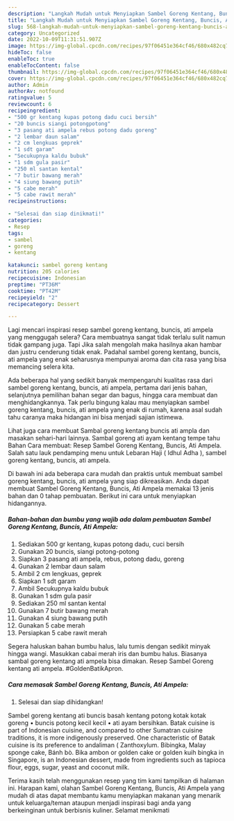 ```yaml
---
description: "Langkah Mudah untuk Menyiapkan Sambel Goreng Kentang, Buncis, Ati Ampela yang Lezat Sekali"
title: "Langkah Mudah untuk Menyiapkan Sambel Goreng Kentang, Buncis, Ati Ampela yang Lezat Sekali"
slug: 568-langkah-mudah-untuk-menyiapkan-sambel-goreng-kentang-buncis-ati-ampela-yang-lezat-sekali
category: Uncategorized
date: 2022-10-09T11:31:51.907Z
image: https://img-global.cpcdn.com/recipes/97f06451e364cf46/680x482cq70/sambel-goreng-kentang-buncis-ati-ampela-foto-resep-utama.jpg
hideToc: false
enableToc: true
enableTocContent: false
thumbnail: https://img-global.cpcdn.com/recipes/97f06451e364cf46/680x482cq70/sambel-goreng-kentang-buncis-ati-ampela-foto-resep-utama.jpg
cover: https://img-global.cpcdn.com/recipes/97f06451e364cf46/680x482cq70/sambel-goreng-kentang-buncis-ati-ampela-foto-resep-utama.jpg
author: Admin
authorAv: notfound
ratingvalue: 5
reviewcount: 6
recipeingredient:
- "500 gr kentang kupas potong dadu cuci bersih"
- "20 buncis siangi potongpotong"
- "3 pasang ati ampela rebus potong dadu goreng"
- "2 lembar daun salam"
- "2 cm lengkuas geprek"
- "1 sdt garam"
- "Secukupnya kaldu bubuk"
- "1 sdm gula pasir"
- "250 ml santan kental"
- "7 butir bawang merah"
- "4 siung bawang putih"
- "5 cabe merah"
- "5 cabe rawit merah"
recipeinstructions:

- "Selesai dan siap dinikmati!"
categories:
- Resep
tags:
- sambel
- goreng
- kentang

katakunci: sambel goreng kentang 
nutrition: 205 calories
recipecuisine: Indonesian
preptime: "PT36M"
cooktime: "PT42M"
recipeyield: "2"
recipecategory: Dessert

---
```



Lagi mencari inspirasi resep sambel goreng kentang, buncis, ati ampela yang menggugah selera? Cara membuatnya sangat tidak terlalu sulit namun tidak gampang juga. Tapi Jika salah mengolah maka hasilnya akan hambar dan justru cenderung tidak enak. Padahal sambel goreng kentang, buncis, ati ampela yang enak seharusnya mempunyai aroma dan cita rasa yang bisa memancing selera kita.


Ada beberapa hal yang sedikit banyak mempengaruhi kualitas rasa dari sambel goreng kentang, buncis, ati ampela, pertama dari jenis bahan, selanjutnya pemilihan bahan segar dan bagus, hingga cara membuat dan menghidangkannya. Tak perlu bingung kalau mau menyiapkan sambel goreng kentang, buncis, ati ampela yang enak di rumah, karena asal sudah tahu caranya maka hidangan ini bisa menjadi sajian istimewa.

Lihat juga cara membuat Sambal goreng kentang buncis ati ampla dan masakan sehari-hari lainnya. Sambal goreng ati ayam kentang tempe tahu Bahan Cara membuat: Resep Sambel Goreng Kentang, Buncis, Ati Ampela. Salah satu lauk pendamping menu untuk Lebaran Haji ( Idhul Adha ), sambel goreng kentang, buncis, ati ampela.


Di bawah ini ada beberapa cara mudah dan praktis untuk membuat sambel goreng kentang, buncis, ati ampela yang siap dikreasikan. Anda dapat membuat Sambel Goreng Kentang, Buncis, Ati Ampela memakai 13 jenis bahan dan 0 tahap pembuatan. Berikut ini cara untuk menyiapkan hidangannya.

<!--inarticleads1-->

##### Bahan-bahan dan bumbu yang wajib ada dalam pembuatan Sambel Goreng Kentang, Buncis, Ati Ampela:

1. Sediakan 500 gr kentang, kupas potong dadu, cuci bersih
1. Gunakan 20 buncis, siangi potong-potong
1. Siapkan 3 pasang ati ampela, rebus, potong dadu, goreng
1. Gunakan 2 lembar daun salam
1. Ambil 2 cm lengkuas, geprek
1. Siapkan 1 sdt garam
1. Ambil Secukupnya kaldu bubuk
1. Gunakan 1 sdm gula pasir
1. Sediakan 250 ml santan kental
1. Gunakan 7 butir bawang merah
1. Gunakan 4 siung bawang putih
1. Gunakan 5 cabe merah
1. Persiapkan 5 cabe rawit merah


Segera haluskan bahan bumbu halus, lalu tumis dengan sedikit minyak hingga wangi. Masukkan cabai merah iris dan bumbu halus. Biasanya sambal goreng kentang ati ampela bisa dimakan. Resep Sambel Goreng kentang ati ampela. #GoldenBatikApron. 

<!--inarticleads2-->

##### Cara memasak Sambel Goreng Kentang, Buncis, Ati Ampela:


1. Selesai dan siap dihidangkan!

Sambel goreng kentang ati buncis basah kentang potong kotak kotak goreng • buncis potong kecil kecil • ati ayam bersihkan. Batak cuisine is part of Indonesian cuisine, and compared to other Sumatran cuisine traditions, it is more indigenously preserved. One characteristic of Batak cuisine is its preference to andaliman ( Zanthoxylum. Bibingka, Malay sponge cake, Bánh bò. Bika ambon or golden cake or golden kuih bingka in Singapore, is an Indonesian dessert, made from ingredients such as tapioca flour, eggs, sugar, yeast and coconut milk. 

Terima kasih telah menggunakan resep yang tim kami tampilkan di halaman ini. Harapan kami, olahan Sambel Goreng Kentang, Buncis, Ati Ampela yang mudah di atas dapat membantu kamu menyiapkan makanan yang menarik untuk keluarga/teman ataupun menjadi inspirasi bagi anda yang berkeinginan untuk berbisnis kuliner. Selamat menikmati
